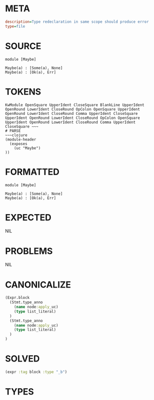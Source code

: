 # META
~~~ini
description=Type redeclaration in same scope should produce error
type=file
~~~
# SOURCE
~~~roc
module [Maybe]

Maybe(a) : [Some(a), None]
Maybe(a) : [Ok(a), Err]
~~~
# TOKENS
~~~text
KwModule OpenSquare UpperIdent CloseSquare BlankLine UpperIdent OpenRound LowerIdent CloseRound OpColon OpenSquare UpperIdent OpenRound LowerIdent CloseRound Comma UpperIdent CloseSquare UpperIdent OpenRound LowerIdent CloseRound OpColon OpenSquare UpperIdent OpenRound LowerIdent CloseRound Comma UpperIdent CloseSquare ~~~
# PARSE
~~~clojure
(module-header
  (exposes
    (uc "Maybe")
))
~~~
# FORMATTED
~~~roc
module [Maybe]

Maybe(a) : [Some(a), None]
Maybe(a) : [Ok(a), Err]
~~~
# EXPECTED
NIL
# PROBLEMS
NIL
# CANONICALIZE
~~~clojure
(Expr.block
  (Stmt.type_anno
    (name node:apply_uc)
    (type list_literal)
  )
  (Stmt.type_anno
    (name node:apply_uc)
    (type list_literal)
  )
)
~~~
# SOLVED
~~~clojure
(expr :tag block :type "_b")
~~~
# TYPES
~~~roc
~~~
